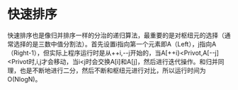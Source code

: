 # 快速排序
快速排序也是像归并排序一样的分治的递归算法，最重要的是对枢纽元的选择（通常选择的是三数中值分割法）。首先设置i指向第一个元素即A（Left），j指向A（Right-1），但实际上程序运行时是从++i,--j开始的，当A[++i}<Privot,A[--j]<Privot时,i,j才会移动，当i<j时会交换A[i]和A[j]，然后进行迭代操作。和归并同理，也是不断地进行二分，然后不断和枢纽元进行对比，所以运行时间为O(NlogN)。
